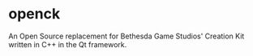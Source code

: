 # openck
An Open Source replacement for Bethesda Game Studios' Creation Kit written in C++ in the Qt framework.
